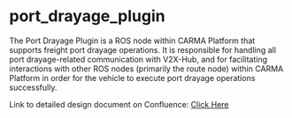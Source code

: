 # port_drayage_plugin

The Port Drayage Plugin is a ROS node within CARMA Platform that supports freight port drayage operations. It is responsible for handling all port drayage-related communication with V2X-Hub, and for facilitating interactions with other ROS nodes (primarily the route node) within CARMA Platform in order for the vehicle to execute port drayage operations successfully.

Link to detailed design document on Confluence: [Click Here](https://usdot-carma.atlassian.net/wiki/spaces/CRMFRT/pages/2074771465/Detailed+Design+-+Port+Drayage+Plugin+CARMA+Platform)